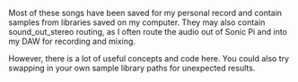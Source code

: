 Most of these songs have been saved for my personal record and contain samples from libraries saved on my computer. They may also contain sound_out_stereo routing, as I often route the audio out of Sonic Pi and into my DAW for recording and mixing.  

However, there is a lot of useful concepts and code here. You could also try swapping in your own sample library 
paths for unexpected results.
